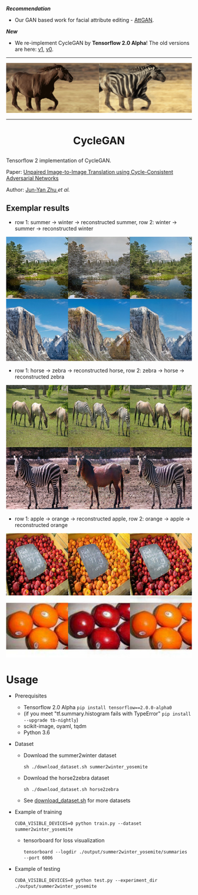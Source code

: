***Recommendation***

- Our GAN based work for facial attribute editing - [AttGAN](https://github.com/LynnHo/AttGAN-Tensorflow).

***New***

- We re-implement CycleGAN by **Tensorflow 2.0 Alpha**! The old versions are here: [v1](https://github.com/LynnHo/CycleGAN-Tensorflow-PyTorch/tree/v1), [v0](https://github.com/LynnHo/CycleGAN-Tensorflow-PyTorch/tree/v0).

<hr style="height:1px" />

<p align="center"><img src="./pics/horse2zebra.gif" /> </p>

<hr style="height:1px" />

# <p align="center"> CycleGAN </p>

Tensorflow 2 implementation of CycleGAN.

Paper: [Unpaired Image-to-Image Translation using Cycle-Consistent Adversarial Networks](https://arxiv.org/pdf/1703.10593.pdf)

Author: [Jun-Yan Zhu ](https://people.eecs.berkeley.edu/~junyanz/) *et al.*

## Exemplar results

- row 1: summer -> winter -> reconstructed summer, row 2: winter -> summer -> reconstructed winter

<p align="center"> <img src="./pics/summer2winter.jpg" /> </p>

- row 1: horse -> zebra -> reconstructed horse, row 2: zebra -> horse -> reconstructed zebra

<p align="center"> <img src="./pics/horse2zebra.jpg" /> </p>

- row 1: apple -> orange -> reconstructed apple, row 2: orange -> apple -> reconstructed orange

<p align="center"> <img src="./pics/apple2orange.jpg" /> </p>

# Usage

- Prerequisites

    - Tensorflow 2.0 Alpha `pip install tensorflow==2.0.0-alpha0`
    - (if you meet "tf.summary.histogram fails with TypeError" `pip install --upgrade tb-nightly`)
    - scikit-image, oyaml, tqdm
    - Python 3.6

- Dataset

    - Download the summer2winter dataset

        ```console
        sh ./download_dataset.sh summer2winter_yosemite
        ```

    - Download the horse2zebra dataset

        ```console
        sh ./download_dataset.sh horse2zebra
        ```

    - See [download_dataset.sh](./download_dataset.sh) for more datasets

- Example of training

    ```console
    CUDA_VISIBLE_DEVICES=0 python train.py --dataset summer2winter_yosemite
    ```

    - tensorboard for loss visualization

        ```console
        tensorboard --logdir ./output/summer2winter_yosemite/summaries --port 6006
        ```

- Example of testing

    ```console
    CUDA_VISIBLE_DEVICES=0 python test.py --experiment_dir ./output/summer2winter_yosemite
    ```
